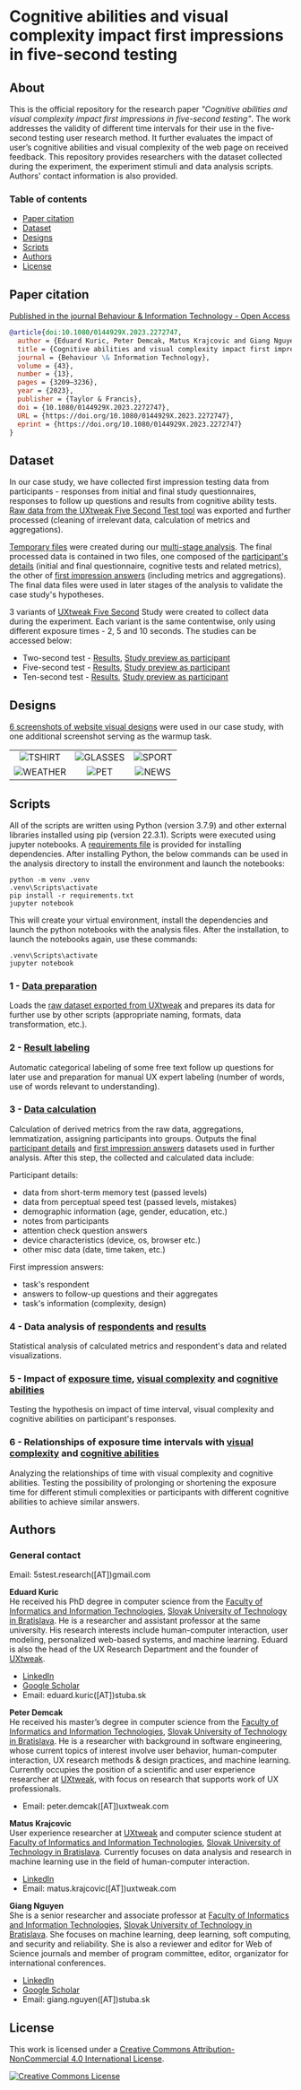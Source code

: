 # Cognitive abilities and visual complexity impact first impressions in five-second testing

## About

This is the official repository for the research paper *"Cognitive abilities and visual complexity impact first impressions in five-second testing"*. The work addresses the validity of different time intervals for their use in the five-second testing user research method. It further evaluates the impact of user’s cognitive abilities and visual complexity of the web page on received feedback. This repository provides researchers with the dataset collected during the experiment, the experiment stimuli and data analysis scripts. Authors' contact information is also provided.


### Table of contents

* [Paper citation](#paper-citation)
* [Dataset](#dataset)
* [Designs](#designs)
* [Scripts](#scripts)
* [Authors](#authors)
* [License](#license)


## Paper citation
[Published in the journal Behaviour & Information Technology - Open Access](https://www.tandfonline.com/doi/full/10.1080/0144929X.2023.2272747?src=)
 
```bibtex
@article{doi:10.1080/0144929X.2023.2272747,
  author = {Eduard Kuric, Peter Demcak, Matus Krajcovic and Giang Nguyen},
  title = {Cognitive abilities and visual complexity impact first impressions in five-second testing},
  journal = {Behaviour \& Information Technology},
  volume = {43},
  number = {13},
  pages = {3209–3236},
  year = {2023},
  publisher = {Taylor & Francis},
  doi = {10.1080/0144929X.2023.2272747},
  URL = {https://doi.org/10.1080/0144929X.2023.2272747},
  eprint = {https://doi.org/10.1080/0144929X.2023.2272747}
}
```

## Dataset
In our case study, we have collected first impression testing data from participants - responses from initial and final study questionnaires, responses to follow up questions and results from cognitive ability tests. [Raw data from the UXtweak Five Second Test tool](./analysis/data/raw_data) was exported and further processed (cleaning of irrelevant data, calculation of metrics and aggregations).

[Temporary files](./analysis/data) were created during our [multi-stage analysis](#scripts). The final processed data is contained in two files, one composed of the [participant's details](./analysis/data/respondents.csv) (initial and final questionnaire, cognitive tests and related metrics), the other of [first impression answers](./analysis/data/results.csv) (including metrics and aggregations). The final data files were used in later stages of the analysis to validate the case study's hypotheses.

3 variants of [UXtweak Five Second](https://www.uxtweak.com/five-second-test-tool) Study were created to collect data during the experiment. Each variant is the same contentwise, only using different exposure times - 2, 5 and 10 seconds. The studies can be accessed below:

* Two-second test - [Results](https://app.uxtweak.com/fivesecond/results/pU1pYoCRTKitGeCuFUUpu/5zgKlJ8hq0TCW8vVTzN9C), [Study preview as participant](https://study.uxtweak.com/fivesecond/preview/pU1pYoCRTKitGeCuFUUpu/NXGaWYse3yBnUknOugr34)
* Five-second test - [Results](https://app.uxtweak.com/fivesecond/results/xUjy9IbJgfMkLbacFP11H/4ue7klaKPGsHkPk939Xau), [Study preview as participant](https://study.uxtweak.com/fivesecond/preview/xUjy9IbJgfMkLbacFP11H/4scOuv2YYGoSYMODmaznv)
* Ten-second test - [Results](https://app.uxtweak.com/fivesecond/results/gJkGgLlNe3BYGLw0DH6Ju/Vd95znDRfpchUO51xcXHP), [Study preview as participant](https://study.uxtweak.com/fivesecond/preview/gJkGgLlNe3BYGLw0DH6Ju/XMHRaHqkqLnR6qaabtB5B)


## Designs
[6 screenshots of website visual designs](./designs) were used in our case study, with one additional screenshot serving as the warmup task.

<table>
  <tr>
    <td align="center"><img src="./designs/design-1.png">TSHIRT</td>
    <td align="center"><img src="./designs/design-2.png">GLASSES</td>
    <td align="center"><img src="./designs/design-3.png">SPORT</td>
  </tr>
  <tr>
    <td align="center"><img src="./designs/design-4.png">WEATHER</td>
    <td align="center"><img src="./designs/design-5.png">PET</td>
    <td align="center"><img src="./designs/design-6.png">NEWS</td>
  </tr>
</table>


## Scripts

All of the scripts are written using Python (version 3.7.9) and other external libraries installed using pip (version 22.3.1). Scripts were executed using jupyter notebooks. A [requirements file](./analysis/requirements.txt) is provided for installing dependencies. After installing Python, the below commands can be used in the analysis directory to install the environment and launch the notebooks:
```
python -m venv .venv
.venv\Scripts\activate
pip install -r requirements.txt
jupyter notebook
```

This will create your virtual environment, install the dependencies and launch the python notebooks with the analysis files. After the installation, to launch the notebooks again, use these commands:

```
.venv\Scripts\activate
jupyter notebook
```

### **1 - [Data preparation](./analysis/scripts/1_data_preparation.ipynb)**

Loads the [raw dataset exported from UXtweak](./analysis/data/raw_data) and prepares its data for further use by other scripts (appropriate naming, formats, data transformation, etc.).


### **2 - [Result labeling](./analysis/scripts/2_results_labeling.ipynb)**

Automatic categorical labeling of some free text follow up questions for later use and preparation for manual UX expert labeling (number of words, use of words relevant to understanding).

### **3 - [Data calculation](./analysis/scripts/3_data_calculation.ipynb)**

Calculation of derived metrics from the raw data, aggregations, lemmatization, assigning participants into groups. Outputs the final [participant details](./analysis/data/respondents.csv) and [first impression answers](./analysis/data/results.csv) datasets used in further analysis. After this step, the collected and calculated data include:

Participant details:
* data from short-term memory test (passed levels)
* data from perceptual speed test (passed levels, mistakes)
* demographic information (age, gender, education, etc.)
* notes from participants
* attention check question answers
* device characteristics (device, os, browser etc.)
* other misc data (date, time taken, etc.)

First impression answers:
* task's respondent
* answers to follow-up questions and their aggregates
* task's information (complexity, design)


### **4 - Data analysis of [respondents](./analysis/scripts/4-1_respondent_stats.ipynb) and [results](./analysis/scripts/4-2_data_stats.ipynb)**

Statistical analysis of calculated metrics and respondent's data and related visualizations.

### **5 - Impact of [exposure time](./analysis/scripts/5-1_time_intervals.ipynb), [visual complexity](./analysis/scripts/5-2_visual_complexity.ipynb) and [cognitive abilities](./analysis/scripts/5-3_cognitive_abilities.ipynb)**

Testing the hypothesis on impact of time interval, visual complexity and cognitive abilities on participant's responses.

### **6 - Relationships of exposure time intervals with [visual complexity](./analysis/scripts/6_1_time_complexity.ipynb) and [cognitive abilities](./analysis/scripts/6_2_time_cognition.ipynb)**

Analyzing the relationships of time with visual complexity and cognitive abilities. Testing the possibility of prolonging or shortening the exposure time for different stimuli complexities or participants with different cognitive abilities to achieve similar answers.


## Authors

### General contact 

Email: 5stest.research([AT])gmail.com

**Eduard Kuric**\
He received his PhD degree in computer science from the [Faculty of Informatics and Information Technologies](https://www.fiit.stuba.sk/), [Slovak University of Technology in Bratislava](https://www.stuba.sk/). He is a researcher and assistant professor at the same university. His research interests include human-computer interaction, user modeling, personalized web-based systems, and machine learning. Eduard is also the head of the UX Research Department and the founder of [UXtweak](https://www.uxtweak.com/).
- [LinkedIn](https://www.linkedin.com/in/eduard-kuric-b7141280/)
- [Google Scholar](https://scholar.google.com/citations?user=MwjpNoAAAAAJ&hl=en&oi=ao)
- Email: eduard.kuric([AT])stuba.sk

**Peter Demcak**\
He received his master’s degree in computer science from the [Faculty of Informatics and Information Technologies](https://www.fiit.stuba.sk/), [Slovak University of Technology in Bratislava](https://www.stuba.sk/). He is a researcher with background in software engineering, whose current topics of interest involve user behavior, human-computer interaction, UX research methods & design practices, and machine learning. Currently occupies the position of a scientific and user experience researcher at [UXtweak](https://www.uxtweak.com/), with focus on research that supports work of UX professionals.
- Email: peter.demcak([AT])uxtweak.com

**Matus Krajcovic**\
User experience researcher at [UXtweak](https://www.uxtweak.com/) and computer science student at [Faculty of Informatics and Information Technologies](https://www.fiit.stuba.sk/), [Slovak University of Technology in Bratislava](https://www.stuba.sk/). Currently focuses on data analysis and research in machine learning use in the field of human-computer interaction.
- [LinkedIn](https://linkedin.com/in/matus-krajcovic)
- Email: matus.krajcovic([AT])uxtweak.com

**Giang Nguyen**\
She is a senior researcher and associate professor at [Faculty of Informatics and Information Technologies](https://www.fiit.stuba.sk/), [Slovak University of Technology in Bratislava](https://www.stuba.sk/). She focuses on machine learning, deep learning, soft computing, and security and reliability. She is also a reviewer and editor for Web of Science journals and member of program committee, editor, organizator for international conferences.
- [LinkedIn](https://www.linkedin.com/in/giang-nguyen-3307b8b/)
- [Google Scholar](https://scholar.google.com/citations?hl=en&user=IEmgzZkAAAAJ)
- Email: giang.nguyen([AT])stuba.sk

## License
This work is licensed under a [Creative Commons Attribution-NonCommercial 4.0 International License](http://creativecommons.org/licenses/by-nc/4.0/).

[![Creative Commons License](https://i.creativecommons.org/l/by-nc/4.0/88x31.png)](http://creativecommons.org/licenses/by-nc/4.0/)

